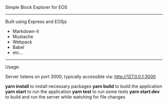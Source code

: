 Simple Block Explorer for EOS

-----

Built using Express and EOSjs
- Markdown-it
- Mustache
- Webpack
- Babel
- etc...

-----

Usage:

Server listens on port 3000, typically accessible via: http://127.0.0.1:3000 

**yarn install** to install necessary packages
**yarn build** to build the application
**yarn start** to run the application
**yarn test** to run some tests
**yarn start:dev** to build and run the server while watching for file changes
